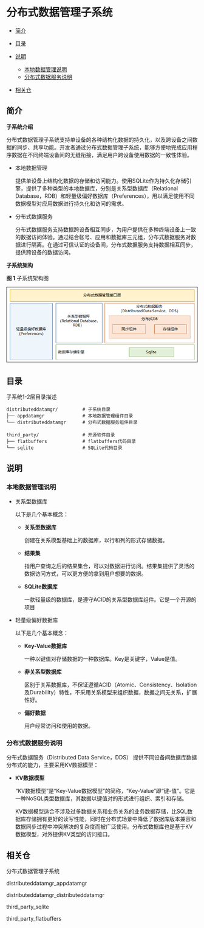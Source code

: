 # 分布式数据管理子系统<a name="ZH-CN_TOPIC_0000001096920663"></a>

-   [简介](#section11660541593)
-   [目录](#section161941989596)
-   [说明](#section1312121216216)
    -   [本地数据管理说明](#section129654513264)
    -   [分布式数据服务说明](#section1961602912224)

-   [相关仓](#section1371113476307)

## 简介<a name="section11660541593"></a>

**子系统介绍**

分布式数据管理子系统支持单设备的各种结构化数据的持久化，以及跨设备之间数据的同步、共享功能。开发者通过分布式数据管理子系统，能够方便地完成应用程序数据在不同终端设备间的无缝衔接，满足用户跨设备使用数据的一致性体验。

-   本地数据管理

    提供单设备上结构化数据的存储和访问能力。使用SQLite作为持久化存储引擎，提供了多种类型的本地数据库，分别是关系型数据库（Relational Database，RDB）和轻量级偏好数据库（Preferences），用以满足使用不同数据模型对应用数据进行持久化和访问的需求。


-   分布式数据服务

    分布式数据服务支持数据跨设备相互同步，为用户提供在多种终端设备上一致的数据访问体验。通过结合帐号、应用和数据库三元组，分布式数据服务对数据进行隔离。在通过可信认证的设备间，分布式数据服务支持数据相互同步，提供跨设备的数据访问。


**子系统架构**

**图 1**  子系统架构图<a name="fig4460722185514"></a>


![](figures/zh-cn_image_0000001115748088.png)

## 目录<a name="section161941989596"></a>

子系统1-2层目录描述

```
distributeddatamgr/         # 子系统目录
├── appdatamgr              # 本地数据管理组件目录
└── distributeddatamgr      # 分布式数据服务组件目录

third_party/                # 开源软件目录
├── flatbuffers             # flatbuffers代码目录
└── sqlite                  # SQLite代码目录
```

## 说明<a name="section1312121216216"></a>

### 本地数据管理说明<a name="section129654513264"></a>

-   关系型数据库

    以下是几个基本概念：

    -   **关系型数据库**

        创建在关系模型基础上的数据库，以行和列的形式存储数据。

    -   **结果集**

        指用户查询之后的结果集合，可以对数据进行访问。结果集提供了灵活的数据访问方式，可以更方便的拿到用户想要的数据。

    -   **SQLite数据库**

        一款轻量级的数据库，是遵守ACID的关系型数据库组件。它是一个开源的项目


-   轻量级偏好数据库

    以下是几个基本概念：

    -   **Key-Value数据库**

        一种以键值对存储数据的一种数据库。Key是关键字，Value是值。

    -   **非关系型数据库**

        区别于关系数据库，不保证遵循ACID（Atomic、Consistency、Isolation及Durability）特性，不采用关系模型来组织数据，数据之间无关系，扩展性好。

    -   **偏好数据**

        用户经常访问和使用的数据。



### 分布式数据服务说明<a name="section1961602912224"></a>

分布式数据服务（Distributed Data Service，DDS） 提供不同设备间数据库数据分布式的能力，主要采用KV数据模型：

-   **KV数据模型**

    “KV数据模型”是“Key-Value数据模型”的简称，“Key-Value”即“键-值”。它是一种NoSQL类型数据库，其数据以键值对的形式进行组织、索引和存储。

    KV数据模型适合不涉及过多数据关系和业务关系的业务数据存储，比SQL数据库存储拥有更好的读写性能，同时在分布式场景中降低了数据库版本兼容和数据同步过程中冲突解决的复杂度而被广泛使用。分布式数据库也是基于KV数据模型，对外提供KV类型的访问接口。


## 相关仓<a name="section1371113476307"></a>

分布式数据管理子系统

distributeddatamgr\_appdatamgr

distributeddatamgr\_distributeddatamgr

third\_party\_sqlite

third\_party\_flatbuffers

